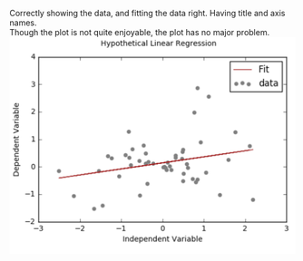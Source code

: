 Correctly showing the data, and fitting the data right. Having title and axis names. </br>
Though the plot is not quite enjoyable, the plot has no major problem.
![sdk](https://github.com/yw2278/PUI2016_yw2278/blob/master/HW8_yw2278/rv.png)

